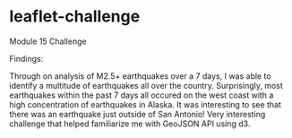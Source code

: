 # leaflet-challenge
Module 15 Challenge

Findings:

Through on analysis of M2.5+ earthquakes over a 7 days, I was able to identify a multitude of earthquakes all over the country. Surprisingly, most earthquakes within the past 7 days all occured on the west coast with a high concentration of earthquakes in Alaska. It was interesting to see that there was an earthquake just outside of San Antonio! Very interesting challenge that helped familiarize me with GeoJSON API using d3. 
